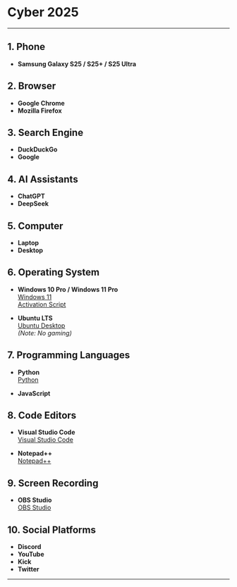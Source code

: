# Cyber 2025

---

## 1. **Phone**
- **Samsung Galaxy S25 / S25+ / S25 Ultra**

## 2. **Browser**
- **Google Chrome**
- **Mozilla Firefox**

## 3. **Search Engine**
- **DuckDuckGo**
- **Google**

## 4. **AI Assistants**
- **ChatGPT**
- **DeepSeek**

## 5. **Computer**
- **Laptop**
- **Desktop**

## 6. **Operating System**
- **Windows 10 Pro / Windows 11 Pro**  
  [Windows 11](https://www.microsoft.com/en-us/software-download/windows11)  
  [Activation Script](https://github.com/massgravel/Microsoft-Activation-Scripts)
  
- **Ubuntu LTS**  
  [Ubuntu Desktop](https://ubuntu.com/download/desktop)  
  *(Note: No gaming)*

## 7. **Programming Languages**
- **Python**  
  [Python](https://www.python.org/downloads)
  
- **JavaScript**

## 8. **Code Editors**
- **Visual Studio Code**  
  [Visual Studio Code](https://code.visualstudio.com/Download)
  
- **Notepad++**  
  [Notepad++](https://notepad-plus-plus.org/downloads)

## 9. **Screen Recording**
- **OBS Studio**  
  [OBS Studio](https://obsproject.com/)

## 10. **Social Platforms**
- **Discord**  
- **YouTube**  
- **Kick**  
- **Twitter**

---
